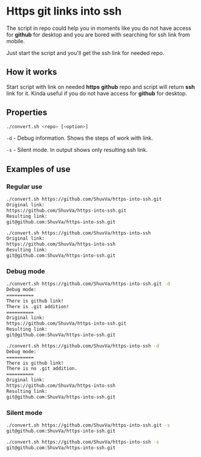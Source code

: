 # Https git links into ssh

The script in repo could help you in moments like you do not have access for **github** for desktop and you are bored with searching for ssh link from mobile.

Just start the script and you'll get the ssh link for needed repo.

## How it works

Start script with link on needed **https** **github** repo and script will return **ssh** link for it. Kinda useful if you do not have access for **github** for desktop.

## Properties
```bash
./convert.sh <repo> [<option>]
```

`-d` - Debug information. Shows the steps of work with link.

`-s` - Silent mode. In output shows only resulting ssh link.

## Examples of use

### Regular use

```bash
./convert.sh https://github.com/ShuvVa/https-into-ssh.git
Original link:
https://github.com/ShuvVa/https-into-ssh.git
Resulting link:
git@github.com:ShuvVa/https-into-ssh.git
```

```bash
./convert.sh https://github.com/ShuvVa/https-into-ssh
Original link:
https://github.com/ShuvVa/https-into-ssh
Resulting link:
git@github.com:ShuvVa/https-into-ssh.git
```

### Debug mode

```bash
./convert.sh https://github.com/ShuvVa/https-into-ssh.git -d
Debug mode:
==========
There is github link!
There is .git addition!
==========
Original link:
https://github.com/ShuvVa/https-into-ssh.git
Resulting link:
git@github.com:ShuvVa/https-into-ssh.git
```

```bash
./convert.sh https://github.com/ShuvVa/https-into-ssh -d
Debug mode:
==========
There is github link!
There is no .git addition.
==========
Original link:
https://github.com/ShuvVa/https-into-ssh
Resulting link:
git@github.com:ShuvVa/https-into-ssh.git
```

### Silent mode

```bash
./convert.sh https://github.com/ShuvVa/https-into-ssh.git -s
git@github.com:ShuvVa/https-into-ssh.git
```

```bash
./convert.sh https://github.com/ShuvVa/https-into-ssh -s
git@github.com:ShuvVa/https-into-ssh.git
```